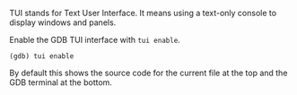 TUI stands for Text User Interface.
It means using a text-only console to display windows and panels.

Enable the GDB TUI interface with `tui enable`.
```gdb
(gdb) tui enable
```

By default this shows the source code for the current file at the top and the GDB terminal at the bottom.

